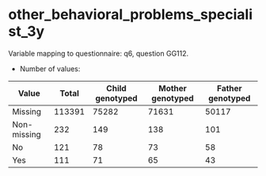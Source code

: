 # other_behavioral_problems_specialist_3y
Variable mapping to questionnaire: q6, question GG112.
- Number of values:

| Value | Total | Child genotyped | Mother genotyped | Father genotyped |
| ----- | ----- | --------------- | ---------------- | ---------------- |
| Missing | 113391 | 75282 | 71631 | 50117 |
| Non-missing | 232 | 149 | 138 | 101 |
| No | 121 | 78 | 73 |58 |
| Yes | 111 | 71 | 65 |43 |



